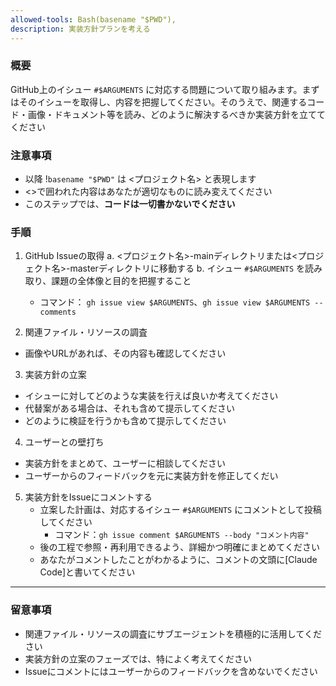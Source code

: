 ```yaml
---
allowed-tools: Bash(basename "$PWD"),
description: 実装方針プランを考える
---
```


### 概要

GitHub上のイシュー `#$ARGUMENTS` に対応する問題について取り組みます。まずはそのイシューを取得し、内容を把握してください。そのうえで、関連するコード・画像・ドキュメント等を読み、どのように解決するべきか実装方針を立ててください


### 注意事項

- 以降 !`basename "$PWD"` は <プロジェクト名> と表現します
- <>で囲われた内容はあなたが適切なものに読み変えてください
- このステップでは、**コードは一切書かないでください**


### 手順

1. GitHub Issueの取得
  a. <プロジェクト名>-mainディレクトリまたは<プロジェクト名>-masterディレクトリに移動する
  b. イシュー `#$ARGUMENTS` を読み取り、課題の全体像と目的を把握すること
    - コマンド： `gh issue view $ARGUMENTS`、`gh issue view $ARGUMENTS --comments`

2. 関連ファイル・リソースの調査
  - 画像やURLがあれば、その内容も確認してください

3. 実装方針の立案
  - イシューに対してどのような実装を行えば良いか考えてください
  - 代替案がある場合は、それも含めて提示してください
  - どのように検証を行うかも含めて提示してください

4. ユーザーとの壁打ち
  - 実装方針をまとめて、ユーザーに相談してください
  - ユーザーからのフィードバックを元に実装方針を修正してくだい

5. 実装方針をIssueにコメントする
   - 立案した計画は、対応するイシュー `#$ARGUMENTS` にコメントとして投稿してください
     - コマンド：`gh issue comment $ARGUMENTS --body "コメント内容"`
   - 後の工程で参照・再利用できるよう、詳細かつ明確にまとめてください
   - あなたがコメントしたことがわかるように、コメントの文頭に[Claude Code]と書いてください

---

### 留意事項

- 関連ファイル・リソースの調査にサブエージェントを積極的に活用してください
- 実装方針の立案のフェーズでは、特によく考えてください
- Issueにコメントにはユーザーからのフィードバックを含めないでください
